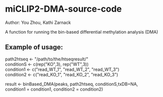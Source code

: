 # miCLIP2-DMA-source-code
Author: You Zhou, Kathi Zarnack    
    
A function for running the bin-based differential methylation analysis (DMA)     

## Example of usage:

path2htseq <- "/path/to/the/htseqresult/"    
conditionS <- c(rep("KO",3), rep("WT",3))    
condition1 <- c("read_WT_1", "read_WT_2", "read_WT_3")    
condition2 <- c("read_KO_1", "read_KO_2", "read_KO_3")    

result <- binBased_DMA(peaks, path2htseq, conditionS,txDB=NA, condition1 = condition1,
                  condition2 = condition2)
